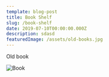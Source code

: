 ```yaml
---
template: blog-post
title: Book Shelf
slug: /book-shelf
date: 2019-07-10T00:00:00.000Z
description: sdasd
featuredImage: /assets/old-books.jpg
---
```

Old book

![Book](/assets/avery-klein-c_drtsnboqa-unsplash.jpg "Book")